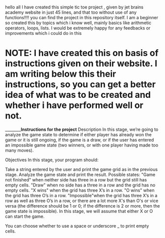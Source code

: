 hello all
I have created this simple tic toe project , given by jet brains academy website in just 45 lines, and that too without use of any functions!!!!
you can find the project in this repository itself.
I am a beginner so created this by topics which i know well, mainly basics like arithmetic operators, loops, lists.
I would be extremely happy for any feedbacks or improvements which i could do in this
# NOTE: I have created this on basis of instructions given on their website. I am writing below this their instructions, so you can get a better idea of what was to be created and whether i have performed well or not.

______________________________________Instructions for the project______________________________
Description
In this stage, we’re going to analyze the game state to determine if either player has already won the game or it is still ongoing, if the game is a draw, or if the user has entered an impossible game state (two winners, or with one player having made too many moves).

Objectives
In this stage, your program should:

Take a string entered by the user and print the game grid as in the previous stage.
Analyze the game state and print the result. Possible states:
"Game not finished" when neither side has three in a row but the grid still has empty cells.
 "Draw" when no side has a three in a row and the grid has no empty cells.
 "X wins" when the grid has three X’s in a row.
 "O wins" when the grid has three O’s in a row.
 "Impossible"when the grid has three X’s in a row as well as three O’s in a row, or there are a lot more X's than O's or vice versa (the difference should be 1 or 0; if the difference is 2 or more, then the game state is impossible).
 In this stage, we will assume that either X or O can start the game.

 You can choose whether to use a space or underscore _ to print empty cells.

